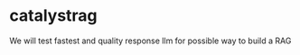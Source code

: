 # catalystrag

<p>We will test fastest and quality response llm for possible way to build a RAG </p>
